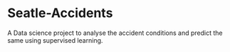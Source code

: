 # Seatle-Accidents
A Data science project to analyse the accident conditions and predict the same using supervised learning. 
